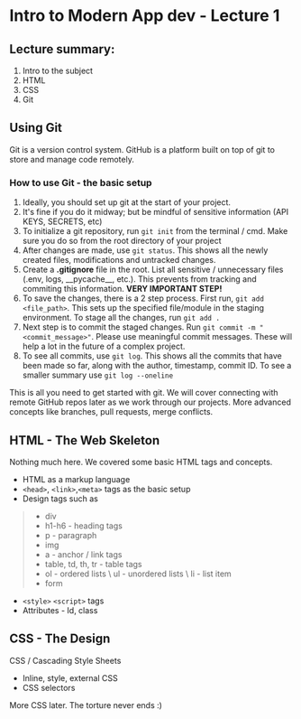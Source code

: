 # Intro to Modern App dev - Lecture **1**

## Lecture summary:

1. Intro to the subject
2. HTML
3. CSS
4. Git

## Using Git

Git is a version control system. GitHub is a platform built on top of git to store and manage code remotely.

### How to use Git - the basic setup

1. Ideally, you should set up git at the start of your project. 
2. It's fine if you do it midway; but be mindful of sensitive information (API KEYS, SECRETS, etc)
3. To initialize a git repository, run `git init` from the terminal / cmd. Make sure you do so from the root directory of your project
4. After changes are made, use `git status`. This shows all the newly created files, modifications and untracked changes.
5. Create a **.gitignore** file in the root. List all sensitive / unnecessary files (.env, logs, \_\_pycache\_\_, etc.). This prevents from tracking and commiting this information. **VERY IMPORTANT STEP!**
6. To save the changes, there is a 2 step process. First run, `git add <file_path>`. This sets up the specified file/module in the staging environment. To stage all the changes, run `git add .`
7. Next step is to commit the staged changes. Run `git commit -m "<commit_message>"`. Please use meaningful commit messages. These will help a lot in the future of a complex project.
8. To see all commits, use `git log`. This shows all the commits that have been made so far, along with the author, timestamp, commit ID. To see a smaller summary use `git log --oneline`


This is all you need to get started with git. We will cover connecting with remote GitHub repos later as we work through our projects. More advanced concepts like branches, pull requests, merge conflicts.

## HTML - The Web Skeleton

Nothing much here. We covered some basic HTML tags and concepts.

* HTML as a markup language
* `<head>`, `<link>`,`<meta>` tags as the basic setup
* Design tags such as
> * div
> * h1-h6 - heading tags
> * p - paragraph
> * img
> * a - anchor / link tags
> * table, td, th, tr - table tags
> * ol - ordered lists \ ul - unordered lists \ li - list item
> * form
* `<style>` `<script>` tags
* Attributes - Id, class

## CSS - The Design

CSS / Cascading Style Sheets

* Inline, style, external CSS
* CSS selectors

More CSS later. The torture never ends :)






